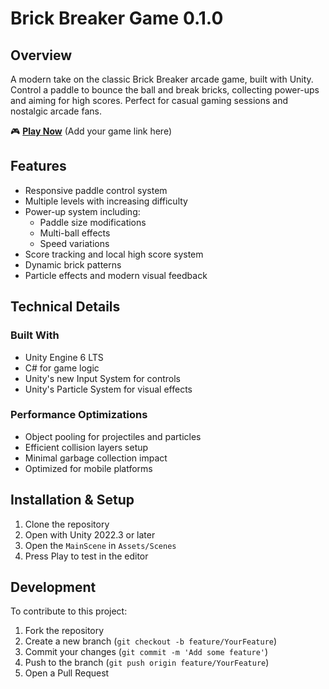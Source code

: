 # Brick Breaker Game 0.1.0

## Overview
A modern take on the classic Brick Breaker arcade game, built with Unity. Control a paddle to bounce the ball and break bricks, collecting power-ups and aiming for high scores. Perfect for casual gaming sessions and nostalgic arcade fans.

🎮 **[Play Now](#)** (Add your game link here)

## Features
- Responsive paddle control system
- Multiple levels with increasing difficulty
- Power-up system including:
  - Paddle size modifications
  - Multi-ball effects
  - Speed variations
- Score tracking and local high score system
- Dynamic brick patterns
- Particle effects and modern visual feedback

## Technical Details

### Built With
- Unity Engine 6 LTS
- C# for game logic
- Unity's new Input System for controls
- Unity's Particle System for visual effects

### Performance Optimizations
- Object pooling for projectiles and particles
- Efficient collision layers setup
- Minimal garbage collection impact
- Optimized for mobile platforms

## Installation & Setup
1. Clone the repository
2. Open with Unity 2022.3 or later
3. Open the `MainScene` in `Assets/Scenes`
4. Press Play to test in the editor

## Development
To contribute to this project:

1. Fork the repository
2. Create a new branch (`git checkout -b feature/YourFeature`)
3. Commit your changes (`git commit -m 'Add some feature'`)
4. Push to the branch (`git push origin feature/YourFeature`)
5. Open a Pull Request

